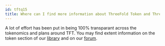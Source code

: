 ```yaml
---
id: tftq15
title: Where can I find more information about ThreeFold Token and ThreeFold tokenomics?
---
```


A lot of effort has been put in being 100% transparant across the tokenomics and plans around TFT. You may find extent information on the token section of our [library](https://library.threefold.me/info/threefold#/threefold__threefold_home) and on our [forum](https://forum.threefold.io/c/threefold-token/22).
